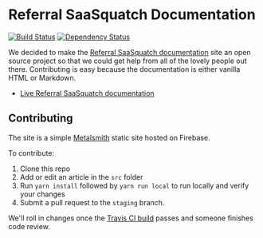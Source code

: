 Referral SaaSquatch Documentation
=============

[![Build Status](https://api.travis-ci.org/saasquatch/saasquatch-docs.png)](https://travis-ci.org/saasquatch/saasquatch-docs) [![Dependency Status](https://david-dm.org/saasquatch/saasquatch-docs.svg)](https://david-dm.org/saasquatch/saasquatch-docs)

We decided to make the [Referral SaaSquatch documentation](http://docs.referralsaasquatch.com/) site an open source project so that we could get help from all of the lovely people out there. Contributing is easy because the documentation is either vanilla HTML or Markdown.

 - [Live Referral SaaSquatch documentation](http://docs.referralsaasquatch.com/)


Contributing
-------------

The site is a simple [Metalsmith](http://www.metalsmith.io/) static site hosted on Firebase.

To contribute:

 1. Clone this repo
 2. Add or edit an article in the `src` folder
 3. Run `yarn install` followed by `yarn run local` to run locally and verify your changes
 4. Submit a pull request to the `staging` branch.

We'll roll in changes once the [Travis CI build](https://travis-ci.org/saasquatch/saasquatch-docs) passes and someone finishes code review.